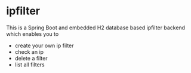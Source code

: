 # ipfilter

This is a Spring Boot and embedded H2 database based ipfilter backend which enables you to 

- create your own ip filter
- check an ip
- delete a filter
- list all filters

